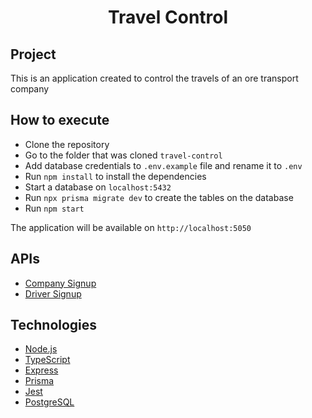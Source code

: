 <h1 align="center">Travel Control</h1>

## Project

This is an application created to control the travels of an ore transport company

## How to execute

- Clone the repository
- Go to the folder that was cloned `travel-control`
- Add database credentials to `.env.example` file and rename it to `.env`
- Run `npm install` to install the dependencies
- Start a database on `localhost:5432`
- Run `npx prisma migrate dev` to create the tables on the database
- Run `npm start`

The application will be available on `http://localhost:5050`

## APIs

- [Company Signup](docs/signup/company.signup.md)
- [Driver Signup](docs/signup/driver.signup.md)

## Technologies

- [Node.js](https://nodejs.org/en/)
- [TypeScript](https://www.typescriptlang.org/)
- [Express](https://expressjs.com/pt-br/)
- [Prisma](https://www.prisma.io/)
- [Jest](https://jestjs.io/)
- [PostgreSQL](https://www.postgresql.org/)
